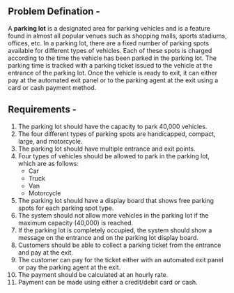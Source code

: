 ## Problem Defination -
A **parking lot** is a designated area for parking vehicles and 
is a feature found in almost all popular venues such as 
shopping malls, sports stadiums, offices, etc. 
In a parking lot, there are a fixed number of parking spots 
available for different types of vehicles. Each of these 
spots is charged according to the time the vehicle has been 
parked in the parking lot. The parking time is tracked with a 
parking ticket issued to the vehicle at the entrance of the
parking lot. Once the vehicle is ready to exit, it can either 
pay at the automated exit panel or to the parking agent at the 
exit using a card or cash payment method.



## Requirements - 
1. The parking lot should have the capacity to park 40,000 vehicles.
2. The four different types of parking spots are handicapped, compact, large, and motorcycle.
3. The parking lot should have multiple entrance and exit points.
4. Four types of vehicles should be allowed to park in the parking lot, which are as follows:
    - Car
    - Truck
    - Van
    - Motorcycle
5. The parking lot should have a display board that shows free parking spots for each parking spot type.
6. The system should not allow more vehicles in the parking lot if the maximum capacity (40,000) is reached.
7. If the parking lot is completely occupied, the system should show a message on the entrance and on the parking lot display board.
8. Customers should be able to collect a parking ticket from the entrance and pay at the exit.
9. The customer can pay for the ticket either with an automated exit panel or pay the parking agent at the exit.
10. The payment should be calculated at an hourly rate.
11. Payment can be made using either a credit/debit card or cash.